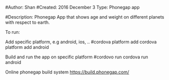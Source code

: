 
#Author: Shan
#Created: 2016 December 3
Type: Phonegap app

#Description: 
Phonegap App that shows age and weight on different planets with respect to earth.

To run:

Add specific platform, e.g android, ios, ..
#cordova platform add <platform>
cordova platform add android

Build and run the app on specific platform
#cordovo run <platform>
cordova run android


Online phonegap build system
https://build.phonegap.com/
